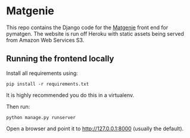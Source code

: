 # Matgenie

This repo contains the Django code for the [Matgenie](http://matgenie.materialsvirtuallab.org) front end for pymatgen.
The website is run off Heroku with static assets being served from Amazon Web Services S3.

## Running the frontend locally

Install all requirements using:

```
pip install -r requirements.txt
```

It is highly recommended you do this in a virtualenv.

Then run:

```
python manage.py runserver
```

Open a browser and point it to http://127.0.0.1:8000 (usually the default).